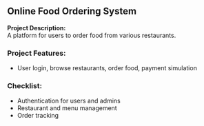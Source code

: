 ## Online Food Ordering System

**Project Description:**  
A platform for users to order food from various restaurants.

### Project Features:
- User login, browse restaurants, order food, payment simulation

### Checklist:
- Authentication for users and admins
- Restaurant and menu management
- Order tracking
